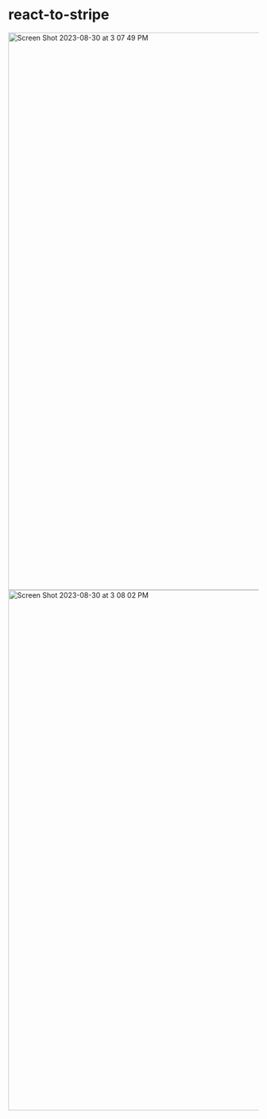 # react-to-stripe


<img width="1119" alt="Screen Shot 2023-08-30 at 3 07 49 PM" src="https://github.com/Postrelski/react-to-stripe/assets/71254889/dccde7fa-14f1-4d37-8a3c-67e83e7a05de">



<img width="1045" alt="Screen Shot 2023-08-30 at 3 08 02 PM" src="https://github.com/Postrelski/react-to-stripe/assets/71254889/8afab03e-54ab-435a-bbdf-2dee1b8fd4dd">
